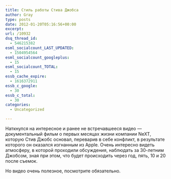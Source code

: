 ```yaml
---
title: Стиль работы Стива Джобса
author: Gray
type: posts
date: 2012-01-20T05:16:56+00:00
excerpt:
url: /10932
dsq_thread_id:
  - 546215382
esml_socialcount_LAST_UPDATED:
  - 1504954564
esml_socialcount_googleplus:
  - 15
esml_socialcount_TOTAL:
  - 15
essb_cache_expire:
  - 1616372911
essb_c_google:
  - 30
essb_c_total:
  - 30
categories:
  - Uncategorized

---
```








Наткнулся на интересное и ранее не встречавшееся видео — документальный фильм о первых месяцах жизни компании NeXT, которую Стив Джобс основал, переварив в себе конфликт, в результате которого он оказался изгнанным из Apple. Очень интересно видеть атмосферу, в которой проходили обсуждения, наблюдать за 30-летним Джобсом, зная при этом, что будет происходить через год, пять, 10 и 20 после съемок.



Но видео очень полезное, посмотрите обязательно.